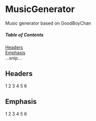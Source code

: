 # MusicGenerator
Music generator based on GoodBoyChan

##### Table of Contents  
[Headers](#headers)  
[Emphasis](#emphasis)  
...snip...    
<a name="headers"/>
## Headers
1
2
3
4
5
6
<a name="emphasis"/>
## Emphasis
1
2
3
4
5
6
